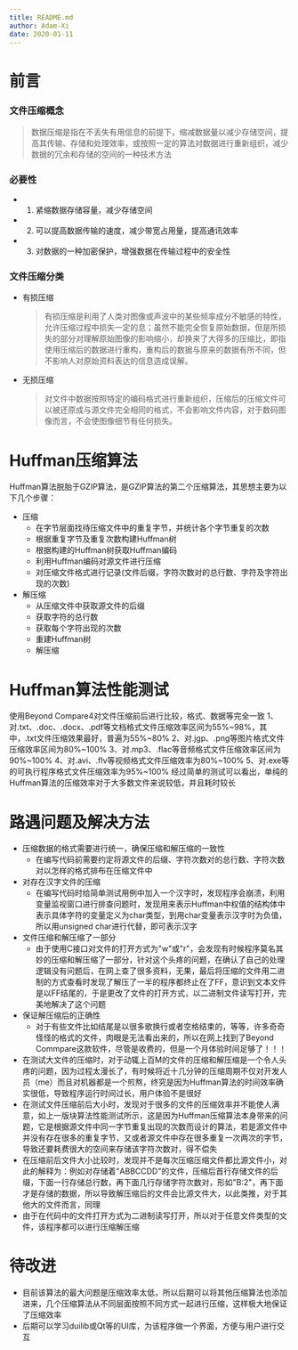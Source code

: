 ```yaml
---
title: README.md
author: Adam-Xi
date: 2020-01-11
---
```

# 前言
### 文件压缩概念
> 数据压缩是指在不丢失有用信息的前提下，缩减数据量以减少存储空间，提高其传输、存储和处理效率，或按照一定的算法对数据进行重新组织，减少数据的冗余和存储的空间的一种技术方法
### 必要性
+ 1. 紧缩数据存储容量，减少存储空间
+ 2. 可以提高数据传输的速度，减少带宽占用量，提高通讯效率
+ 3. 对数据的一种加密保护，增强数据在传输过程中的安全性
### 文件压缩分类
- 有损压缩
  > 有损压缩是利用了人类对图像或声波中的某些频率成分不敏感的特性，允许压缩过程中损失一定的息；虽然不能完全恢复原始数据，但是所损失的部分对理解原始图像的影响缩小，却换来了大得多的压缩比，即指使用压缩后的数据进行重构，重构后的数据与原来的数据有所不同，但不影响人对原始资料表达的信息造成误解。
- 无损压缩
  > 对文件中数据按照特定的编码格式进行重新组织，压缩后的压缩文件可以被还原成与源文件完全相同的格式，不会影响文件内容，对于数码图像而言，不会使图像细节有任何损失。
<!--
# GZIP压缩算法
GZIP压缩算法经历了两个阶段:
* 第一阶段，使用改进的LZ77压缩算法对上下文中的重复语句进行压缩
* 第二阶段，采用huffman编码思想对第一阶段压缩完成的数据进行字节上的压缩
从而实现对数据的高效压缩存储
### GZIP中的LZ77算法
### GZIP中的Huffman算法
-->
# Huffman压缩算法
Huffman算法脱胎于GZIP算法，是GZIP算法的第二个压缩算法，其思想主要为以下几个步骤：
+ 压缩
	- 在字节层面找待压缩文件中的重复字节，并统计各个字节重复的次数
	- 根据重复字节及重复次数构建Huffman树
	- 根据构建的Huffman树获取Huffman编码
	- 利用Huffman编码对源文件进行压缩
	- 对压缩文件格式进行记录(文件后缀，字符次数对的总行数、字符及字符出现的次数)
+ 解压缩
	- 从压缩文件中获取源文件的后缀
	- 获取字符的总行数
	- 获取每个字符出现的次数
	- 重建Huffman树
	- 解压缩

# Huffman算法性能测试
使用Beyond Compare4对文件压缩前后进行比较，格式、数据等完全一致
1、对.txt、.doc、.docx、.pdf等文档格式文件压缩效率区间为55%~98%，其中，.txt文件压缩效果最好，普遍为55%~80%
2、对.jgp、.png等图片格式文件压缩效率区间为80%~100%
3、对.mp3、.flac等音频格式文件压缩效率区间为90%~100%
4、对.avi、.flv等视频格式文件压缩效率为80%~100%
5、对.exe等的可执行程序格式文件压缩效率为95%~100%
经过简单的测试可以看出，单纯的Huffman算法的压缩效率对于大多数文件来说较低，并且耗时较长

# 路遇问题及解决方法
+ 压缩数据的格式需要进行统一，确保压缩和解压缩的一致性
    - 在编写代码前需要约定将源文件的后缀、字符次数对的总行数、字符次数对以怎样的格式排布在压缩文件中
+ 对存在汉字文件的压缩
    - 在编写代码时给简单测试用例中加入一个汉字时，发现程序会崩溃，利用变量监视窗口进行排查问题时，发现用来表示Huffman中权值的结构体中表示具体字符的变量定义为char类型，到用char变量表示汉字时为负值，所以用unsigned char进行代替，即可表示汉字
+ 文件压缩和解压缩了一部分
    - 由于使用C接口对文件的打开方式为"w"或"r"，会发现有时候程序莫名其妙的压缩和解压缩了一部分，针对这个头疼的问题，在确认了自己的处理逻辑没有问题后，在网上查了很多资料，无果，最后将压缩的文件用二进制的方式查看时发现了解压了一半的程序都终止在了FF，意识到文本文件是以FF结尾的，于是更改了文件的打开方式，以二进制文件读写打开，完美地解决了这个问题
+ 保证解压缩后的正确性
    - 对于有些文件比如结尾是以很多歌换行或者空格结束的，等等，许多奇奇怪怪的格式的文件，肉眼是无法看出来的，所以在网上找到了Beyond Commpare这款软件，尽管是收费的，但是一个月体验时间足够了！！！
+ 在测试大文件的压缩时，对于动辄上百M的文件的压缩和解压缩是一个令人头疼的问题，因为过程太漫长了，有时候将近十几分钟的压缩周期不仅对开发人员（me）而且对机器都是一个煎熬，终究是因为Huffman算法的时间效率确实很低，导致程序运行时间过长，用户体验不是很好
+ 在测试文件压缩前后大小时，发现对于很多的文件的压缩效率并不能使人满意，如上一版块算法性能测试所示，这是因为Huffman压缩算法本身带来的问题，它是根据源文件中同一字节重复出现的次数而设计的算法，若是源文件中并没有存在很多的重复字节，又或者源文件中存在很多重复一次两次的字节，导致还要耗费很大的空间来存储该字符次数对，得不偿失
+ 在压缩前后文件大小比较时，发现并不是每次压缩压缩文件都比源文件小，对此的解释为：例如对存储着"ABBCCDD"的文件，压缩后首行存储文件的后缀，下面一行存储总行数，再下面几行存储字符次数对，形如"B:2"，再下面才是存储的数据，所以导致解压缩后的文件会比源文件大，以此类推，对于其他大的文件而言，同理
+ 由于在代码中的文件打开方式为二进制读写打开，所以对于任意文件类型的文件，该程序都可以进行压缩解压缩
  
# 待改进
+ 目前该算法的最大问题是压缩效率太低，所以后期可以将其他压缩算法也添加进来，几个压缩算法从不同层面按照不同方式一起进行压缩，这样极大地保证了压缩效率
+ 后期可以学习duilib或Qt等的UI库，为该程序做一个界面，方便与用户进行交互